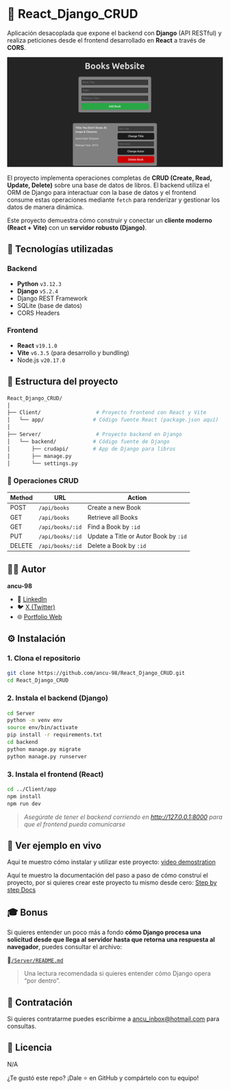 # 📓 React_Django_CRUD

Aplicación desacoplada que expone el backend con **Django** (API RESTful) y realiza peticiones desde el frontend desarrollado en **React** a través de **CORS**.

![Image Alt](https://github.com/ancu-98/React_Django_CRUD/blob/89cfd144dd121b4a27899edd1fd063746ab2c557/Server/utils/Books-Website-Overview.png)

El proyecto implementa operaciones completas de **CRUD (Create, Read, Update, Delete)** sobre una base de datos de libros. El backend utiliza el ORM de Django para interactuar con la base de datos y el frontend consume estas operaciones mediante `fetch` para renderizar y gestionar los datos de manera dinámica.

Este proyecto demuestra cómo construir y conectar un **cliente moderno (React + Vite)** con un **servidor robusto (Django)**.

## 🚀 Tecnologías utilizadas

### Backend
- **Python** `v3.12.3`
- **Django** `v5.2.4`
- Django REST Framework
- SQLite (base de datos)
- CORS Headers

### Frontend
- **React** `v19.1.0`
- **Vite** `v6.3.5` (para desarrollo y bundling)
- Node.js `v20.17.0`

## 🧱 Estructura del proyecto

```bash
React_Django_CRUD/
│
├── Client/                  # Proyecto frontend con React y Vite
│   └── app/                # Código fuente React (package.json aquí)
│
├── Server/                  # Proyecto backend en Django
│   └── backend/            # Código fuente de Django
│       ├── crudapi/        # App de Django para libros
│       ├── manage.py
│       └── settings.py
```

### 🔄 Operaciones CRUD

| **Method** | **URL**                      | **Action**                                      |
|------------|------------------------------|-------------------------------------------------|
| POST       | `/api/books`                 | Create a new Book                               |
| GET        | `/api/books`                 | Retrieve all Books                              |
| GET        | `/api/books/:id`             | Find a Book by `:id`                            |
| PUT        | `/api/books/:id`             | Update a Title or Autor Book by `:id`           |
| DELETE     | `/api/books/:id`             | Delete a Book by `:id`                          |

## 👨‍💻 Autor

**ancu-98**

- 💼 [LinkedIn](https://www.linkedin.com/in/ancu98)
- 🐦 [X (Twitter)](https://x.com/)
- 🌐 [Portfolio Web](https://ancu98-website.netlify.app/#)

## ⚙️ Instalación

### 1. Clona el repositorio

```bash
git clone https://github.com/ancu-98/React_Django_CRUD.git
cd React_Django_CRUD
```
### 2. Instala el backend (Django)

```bash
cd Server
python -m venv env
source env/bin/activate
pip install -r requirements.txt
cd backend
python manage.py migrate
python manage.py runserver
```

### 3. Instala el frontend (React)

```bash
cd ../Client/app
npm install
npm run dev
```
> *Asegúrate de tener el backend corriendo en http://127.0.0.1:8000 para que el frontend pueda comunicarse*

## 🎥 Ver ejemplo en vivo
Aquí te muestro cómo instalar y utilizar este proyecto:
[video demostration]()

Aquí te muestro la documentación del paso a paso de cómo construí el proyecto, por si quieres crear este proyecto tu mismo desde cero:
[Step by step Docs](https://atom-sardine-e14.notion.site/Books-CRUD-API-Shared-22a3afe76d71803a8449ef00f8ec4597)

## 🎓 Bonus
Si quieres entender un poco más a fondo **cómo Django procesa una solicitud desde que llega al servidor hasta que retorna una respuesta al navegador**, puedes consultar el archivo:

📁[`/Server/README.md`](./Server/README.md)
> Una lectura recomendada si quieres entender cómo Django opera “por dentro”.

## 📩 Contratación
Si quieres contratarme puedes escribirme a ancu_inbox@hotmail.com para consultas.

## 🔐 Licencia
N/A

¿Te gustó este repo? ¡Dale ⭐ en GitHub y compártelo con tu equipo!
